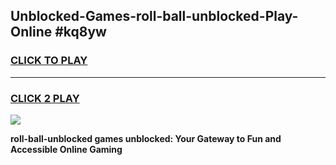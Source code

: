 
## Unblocked-Games-roll-ball-unblocked-Play-Online #kq8yw
<h3>
<a href="https://news.freeplayer.one?title=roll-ball-unblocked&ref=3">CLICK TO PLAY</a></h3>
<hr>

<h3>
<a href="https://news.freeplayer.one?title=roll-ball-unblocked&ref=3">CLICK 2 PLAY</a>
  
</h3>

<a href="https://news.freeplayer.one?title=roll-ball-unblocked&ref=3"><img src="https://clearcache.store/games.png"></a>


**roll-ball-unblocked games unblocked: Your Gateway to Fun and Accessible Online Gaming**
